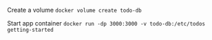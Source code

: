 Create a volume
 `docker volume create todo-db`
 
 
 Start app container
 `docker run -dp 3000:3000 -v todo-db:/etc/todos getting-started`
